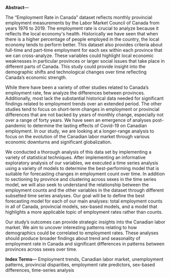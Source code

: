 **Abstract**—

The “Employment Rate in Canada” dataset reflects monthly provincial employment measurements by the Labor Market Council of Canada from years 1976 to 2019. The employment rate is crucial to analyze because it reflects the local economy's health. Historically we have seen that when there is a higher percentage of people employed in the country, the local economy tends to perform better. This dataset also provides criteria about full-time and part-time employment for each sex within each province that we can cross-analyze. These variables could highlight local economic weaknesses in particular provinces or larger social issues that take place in different parts of Canada. This study could provide insight into the demographic shifts and technological changes over time reflecting Canada’s economic strength.

While there have been a variety of other studies related to Canada’s employment rate, few analyze the differences between provinces. Additionally, most lack the substantial historical data needed for significant findings related to employment trends over an extended period. The other studies tend to focus on short-term changes in employment or provincial differences that are not backed by years of monthly change, especially not over a range of forty years. We have seen an emergence of analyses post-pandemic to determine the lasting effects of Covid-19 on Canadian employment. In our study, we are looking at a longer-range analysis to focus on the evolution of the Canadian labor market through various economic downturns and significant globalization.

We conducted a thorough analysis of this data set by implementing a variety of statistical techniques. After implementing an informative exploratory analysis of our variables, we executed a time series analysis using a variety of models to determine the best-performing model that is suitable for forecasting changes in employment count over time. In addition to sectioning by province and clustering across sexes in the time series model, we will also seek to understand the relationship between the employment counts and the other variables in the dataset through different subsetted time series analyses. Our goal will be to define the best forecasting model for each of our main analyses: total employment counts in all of Canada, provincial models, sex-based models, and a model that highlights a more applicable topic of employment rates rather than counts.

Our study’s outcomes can provide strategic insights into the Canadian labor market. We aim to uncover interesting patterns relating to how demographics could be correlated to employment rates. These analyses should produce broader findings about trend and seasonality of employment rate in Canada and significant differences in patterns between provinces across sexes over time.

**Index Terms**— Employment trends, Canadian labor market, unemployment patterns, provincial disparities, employment rate predictors, sex-based differences, time-series analysis
